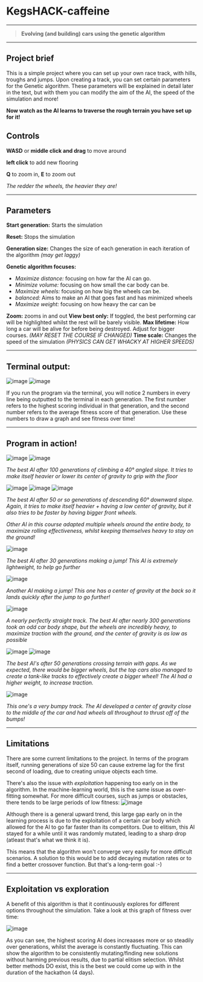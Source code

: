 # **KegsHACK-caffeine**
---
> **Evolving (and building) cars using the genetic algorithm**
---

## Project brief
This is a simple project where you can set up your own race track, with hills, troughs and jumps. Upon creating a track, you can set certain parameters for the Genetic algorithm. 
These parameters will be explained in detail later in the text, but with them you can modify the aim of the AI, the speed of the simulation and more!

**Now watch as the AI learns to traverse the rough terrain you have set up for it!**

## Controls
**WASD** or **middle click and drag** to move around

**left click** to add new flooring

**Q** to zoom in, **E** to zoom out

*The redder the wheels, the heavier they are!*

---

## Parameters

**Start generation:** Starts the simulation

**Reset:** Stops the simulation

**Generation size:** Changes the size of each generation in each iteration of the algorithm *(may get laggy)*

**Genetic algorithm focuses:**

  - *Maximize distance:* focusing on how far the AI can go.
  - *Minimize volume:* focusing on how small the car body can be.
  - *Maximize wheels:* focusing on how big the wheels can be. 
  - *balanced:* Aims to make an AI that goes fast and has minimized wheels
  - *Maximize weight:* focusing on how heavy the car can be

**Zoom:** zooms in and out
**View best only:** If toggled, the best performing car will be highlighted whilst the rest will be barely visible.
**Max lifetime:** How long a car will be alive for before being destroyed. Adjust for bigger courses. *(MAY RESET THE COURSE IF CHANGED)*
**Time scale:** Changes the speed of the simulation *(PHYSICS CAN GET WHACKY AT HIGHER SPEEDS)*

---

## Terminal output:

![image](https://user-images.githubusercontent.com/47331292/147858399-1279dde1-60a9-4540-8de0-7d08cc8e5845.png)
![image](https://user-images.githubusercontent.com/47331292/147858250-b33282fc-8081-41bf-ad81-4cecd36ae3c5.png)

If you run the program via the terminal, you will notice 2 numbers in every line being outputted to the terminal in each generation. The first number refers to the highest scoring individual in that generation, and the second number refers to the average fitness score of that generation. Use these numbers to draw a graph and see fitness over time!

---

## Program in action!

![image](https://user-images.githubusercontent.com/47331292/147823993-6ddd2e87-d312-4231-8a14-5953cc15d263.png)
![image](https://user-images.githubusercontent.com/47331292/147831645-4bd75e44-f484-408f-bb84-b2dd9870216f.png)

*The best AI after 100 generations of climbing a 40° angled slope. It tries to make itself heavier or lower its center of gravity to grip with the floor*

![image](https://user-images.githubusercontent.com/47331292/147824364-7010e388-2454-4671-91b8-a6a770ea4568.png)
![image](https://user-images.githubusercontent.com/47331292/147832313-c0f87060-807f-4054-bc3f-3c7692646b8f.png)
![image](https://user-images.githubusercontent.com/47331292/147832528-dc952046-70f8-4d93-8e6b-c7f0aaed103b.png)


*The best AI after 50 or so generations of descending 60° downward slope. Again, it tries to make itself heavier + having a low center of gravity, but it also tries to be faster by having bigger front wheels.*

*Other AI in this course adapted multiple wheels around the entire body, to maximize rolling effectiveness, whilst keeping themselves heavy to stay on the ground!*

![image](https://user-images.githubusercontent.com/47331292/147825500-b1481181-f8d0-42a3-a8d7-b53b242a394a.png)

*The best AI after 30 generations making a jump! This AI is extremely lightweight, to help go further*

![image](https://user-images.githubusercontent.com/47331292/147825584-a590bdac-0663-462d-8f52-2dd37c2967d6.png)

*Another AI making a jump! This one has a center of gravity at the back so it lands quickly after the jump to go further!*

![image](https://user-images.githubusercontent.com/47331292/147827001-3da7b41e-447d-4676-b9fc-8dfd734fc9e8.png)

*A nearly perfectly straight track. The best AI after nearly 300 generations took an odd car body shape, but the wheels are incredibly heavy, to maximize traction with the ground, and the center of gravity is as low as possible*

![image](https://user-images.githubusercontent.com/47331292/147827927-11f5f3ad-46ab-4ad8-8451-1dcb77248c91.png)
![image](https://user-images.githubusercontent.com/47331292/147828163-81e7356d-2fac-4fb0-bc5c-b2c7f55c9052.png)

*The best AI's after 50 generations crossing terrain with gaps. As we expected, there would be bigger wheels, but the top cars also managed to create a tank-like tracks to effectively create a bigger wheel! The AI had a higher weight, to increase traction.* 

![image](https://user-images.githubusercontent.com/47331292/147858902-9d0d2380-22fb-46f2-96a2-87583706abc7.png)

*This one's a very bumpy track. The AI developed a center of gravity close to the middle of the car and had wheels all throughout to thrust off of the bumps!*

---

## Limitations

There are some current limitations to the project. In terms of the program itself, running generations of size 50 can cause extreme lag for the first second of loading, due to creating unique objects each time. 

There's also the issue with *exploitation* happening too early on in the algorithm. In the machine-learning world, this is the same issue as over-fitting somewhat. For more difficult courses, such as jumps or obstacles, there tends to be large periods of low fitness:
![image](https://user-images.githubusercontent.com/47331292/147859198-97523536-855f-40f8-996e-af5155d2fc34.png)

Although there is a general upward trend, this large gap early on in the learning process is due to the exploitation of a certain car body which allowed for the AI to go far faster than its competitors. Due to elitism, this AI stayed for a while until it was randomly mutated, leading to a sharp drop (atleast that's what we think it is). 

This means that the algorithm won't converge very easily for more difficult scenarios. A solution to this would be to add decaying mutation rates or to find a better crossover function. But that's a long-term goal :-)

---

## Exploitation vs exploration

A benefit of this algorithm is that it continuously explores for different options throughout the simulation. Take a look at this graph of fitness over time:

![image](https://user-images.githubusercontent.com/47331292/147881129-31221003-fdca-4c1d-9e7a-9642dd93ac1b.png)

As you can see, the highest scoring AI does increaases more or so steadily over generations, whilst the average is constantly fluctuating. This can show the algorithm to be consistently mutating/finding new solutions without harming previous results, due to partial elitism selection. Whilst better methods DO exist, this is the best we could come up with in the duration of the hackathon (4 days). 
